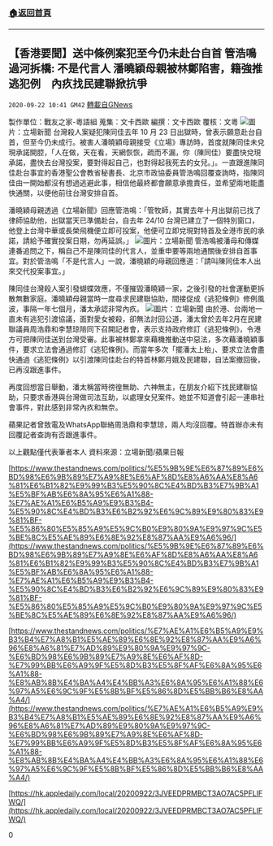 ###  [:house:返回首頁](https://github.com/ourhimalayas/txt)
---

## 【香港要聞】送中條例案犯至今仍未赴台自首 管浩鳴過河拆橋: 不是代言人 潘曉穎母親被林鄭陷害，籍強推逃犯例　內疚找民建聯掀抗爭
`2020-09-22 10:41 GM42` [轉載自GNews](https://gnews.org/zh-hant/377551/)

製作單位：戰友之家-粵語組
蒐集：文卡西歐
編撰：文卡西歐
覆核：文粵
![](https://s3.amazonaws.com/gnews-media-offload/wp-content/uploads/2020/09/22103403/image001-3.png)圖片：立場新聞
台灣殺人案疑犯陳同佳去年 10 月 23 日出獄時，曾表示願意赴台自首，但至今仍未成行。被害人潘曉穎母親接受《立場》專訪時，首度就陳同佳未兌現承諾開腔，「人在做，天在看，天網恢恢，疏而不漏，你（陳同佳）要盡快兌現承諾，盡快去台灣投案，要對得起自己，也對得起我死去的女兒。」。一直跟進陳同佳赴台事宜的香港聖公會教省秘書長、北京市政協委員管浩鳴回覆查詢時，指陳同佳由一開始都沒有想過逃避此事，相信他最終都會願意承擔責任，並希望兩地能盡快通關，以便他前往台灣安排自首。

潘曉穎母親透過《立場新聞》回應管浩鳴：「管牧師，其實去年十月出獄前已找了律師協助他，出獄當天已準備赴台，自去年 24/10 台灣已建立了一個特別窗口，他登上台灣中華或長榮飛機便立即可投案，他便可立即兌現對特首及全港市民的承諾，請給予確實投案日期，勿再延誤。」
![](https://s3.amazonaws.com/gnews-media-offload/wp-content/uploads/2020/09/22103438/image003-4.png)圖片：立場新聞
管浩鳴被潘母和傳媒連番追問之下，稱自己不是陳同佳的代言人，並重申要等兩地通關後安排自首事宜。對於管浩鳴「不是代言人」一說，潘曉穎的母親回應道：「請叫陳同佳本人出來交代投案事宜。」

陳同佳台灣殺人案引發蝴蝶效應，不僅摧毀潘曉穎一家，之後引發的社會運動更拆散無數家庭。潘曉穎母親當時一度尋求民建聯協助，間接促成《逃犯條例》修例風波，事隔一年七個月，潘太承認非常內疚。
![](https://s3.amazonaws.com/gnews-media-offload/wp-content/uploads/2020/09/22103515/image005-1.png)圖片：立場新聞
由於港、台兩地一直未有逃犯引渡協議，面對愛女被殺，卻無法討回公道，潘太曾於去年2月在民建聯議員周浩鼎和李慧琼陪同下召開記者會，表示支持政府修訂《逃犯條例》，令港方可把陳同佳送到台灣受審。此事被林鄭拿來藉機推動送中惡法，多次藉潘曉穎事件，要求立法會通過修訂《逃犯條例》。而當年多次「擺潘太上枱」、要求立法會盡快通過《逃犯條例》以引渡陳同佳赴台的特首林鄭月娥及民建聯，自法案撤回後，已再沒跟進事件。

再度回想當日舉動，潘太稱當時徬徨無助、六神無主，在朋友介紹下找民建聯協助，只要求香港與台灣做司法互助，以處理女兒案件。她並不知道會引起一連串社會事件，對此感到非常內疚和無奈。

蘋果記者曾致電及WhatsApp聯絡周浩鼎和李慧琼，兩人均沒回覆。特首辦亦未有回覆記者查詢有否跟進事件。

以上觀點僅代表筆者本人
資料來源：立場新聞/蘋果日報

[https://www.thestandnews.com/politics/%E5%9B%9E%E6%87%89%E6%BD%98%E6%9B%89%E7%A9%8E%E6%AF%8D%E8%A6%AA%E8%A6%81%E6%B1%82%E9%99%B3%E5%90%8C%E4%BD%B3%E7%9B%A1%E5%BF%AB%E6%8A%95%E6%A1%88-%E7%AE%A1%E6%B5%A9%E9%B3%B4-%E5%90%8C%E4%BD%B3%E6%B2%92%E6%9C%89%E9%80%83%E9%81%BF-%E5%86%80%E5%85%A9%E5%9C%B0%E9%80%9A%E9%97%9C%E5%BE%8C%E5%AE%89%E6%8E%92%E8%87%AA%E9%A6%96/](https://www.thestandnews.com/politics/%E5%9B%9E%E6%87%89%E6%BD%98%E6%9B%89%E7%A9%8E%E6%AF%8D%E8%A6%AA%E8%A6%81%E6%B1%82%E9%99%B3%E5%90%8C%E4%BD%B3%E7%9B%A1%E5%BF%AB%E6%8A%95%E6%A1%88-%E7%AE%A1%E6%B5%A9%E9%B3%B4-%E5%90%8C%E4%BD%B3%E6%B2%92%E6%9C%89%E9%80%83%E9%81%BF-%E5%86%80%E5%85%A9%E5%9C%B0%E9%80%9A%E9%97%9C%E5%BE%8C%E5%AE%89%E6%8E%92%E8%87%AA%E9%A6%96/)

[https://www.thestandnews.com/politics/%E7%AE%A1%E6%B5%A9%E9%B3%B4%E7%A8%B1%E5%AE%89%E6%8E%92%E8%87%AA%E9%A6%96%E8%A6%81%E7%AD%89%E9%80%9A%E9%97%9C-%E6%BD%98%E6%9B%89%E7%A9%8E%E6%AF%8D-%E7%99%BB%E6%A9%9F%E5%8D%B3%E5%8F%AF%E6%8A%95%E6%A1%88-%E8%AB%8B%E4%BA%A4%E4%BB%A3%E6%8A%95%E6%A1%88%E6%97%A5%E6%9C%9F%E5%8B%BF%E5%86%8D%E5%BB%B6%E8%AA%A4/](https://www.thestandnews.com/politics/%E7%AE%A1%E6%B5%A9%E9%B3%B4%E7%A8%B1%E5%AE%89%E6%8E%92%E8%87%AA%E9%A6%96%E8%A6%81%E7%AD%89%E9%80%9A%E9%97%9C-%E6%BD%98%E6%9B%89%E7%A9%8E%E6%AF%8D-%E7%99%BB%E6%A9%9F%E5%8D%B3%E5%8F%AF%E6%8A%95%E6%A1%88-%E8%AB%8B%E4%BA%A4%E4%BB%A3%E6%8A%95%E6%A1%88%E6%97%A5%E6%9C%9F%E5%8B%BF%E5%86%8D%E5%BB%B6%E8%AA%A4/)

[https://hk.appledaily.com/local/20200922/3JVEEDPRMBCT3AO7AC5PFLIFWQ/](https://hk.appledaily.com/local/20200922/3JVEEDPRMBCT3AO7AC5PFLIFWQ/)

0

